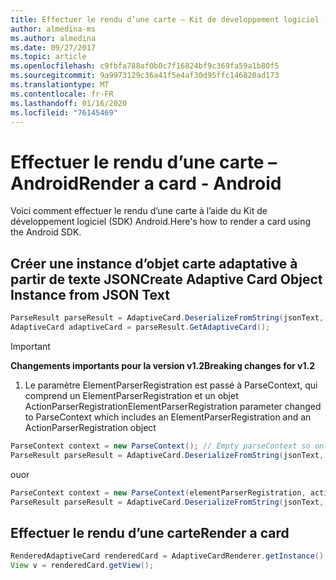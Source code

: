 ```yaml
---
title: Effectuer le rendu d’une carte – Kit de développement logiciel (SDK) Android
author: almedina-ms
ms.author: almedina
ms.date: 09/27/2017
ms.topic: article
ms.openlocfilehash: c9fbfa788af0b0c7f16824bf9c369fa59a1b80f5
ms.sourcegitcommit: 9a9973129c36a41f5e4af30d95ffc146820ad173
ms.translationtype: MT
ms.contentlocale: fr-FR
ms.lasthandoff: 01/16/2020
ms.locfileid: "76145469"
---
```

# <a name="render-a-card---android"></a><span data-ttu-id="4d77e-102">Effectuer le rendu d’une carte – Android</span><span class="sxs-lookup"><span data-stu-id="4d77e-102">Render a card - Android</span></span>

<span data-ttu-id="4d77e-103">Voici comment effectuer le rendu d’une carte à l’aide du Kit de développement logiciel (SDK) Android.</span><span class="sxs-lookup"><span data-stu-id="4d77e-103">Here's how to render a card using the Android SDK.</span></span>

## <a name="create-adaptive-card-object-instance-from-json-text"></a><span data-ttu-id="4d77e-104">Créer une instance d’objet carte adaptative à partir de texte JSON</span><span class="sxs-lookup"><span data-stu-id="4d77e-104">Create Adaptive Card Object Instance from JSON Text</span></span>

```java
ParseResult parseResult = AdaptiveCard.DeserializeFromString(jsonText, AdaptiveCardRenderer.VERSION, elementParserRegistration);
AdaptiveCard adaptiveCard = parseResult.GetAdaptiveCard();
```
> [!IMPORTANT]
> <span data-ttu-id="4d77e-105">**Changements importants pour la version v1.2**</span><span class="sxs-lookup"><span data-stu-id="4d77e-105">**Breaking changes for v1.2**</span></span>
> 

1. <span data-ttu-id="4d77e-106">Le paramètre ElementParserRegistration est passé à ParseContext, qui comprend un ElementParserRegistration et un objet ActionParserRegistration</span><span class="sxs-lookup"><span data-stu-id="4d77e-106">ElementParserRegistration parameter changed to ParseContext which includes an ElementParserRegistration and an ActionParserRegistration object</span></span>

```java
ParseContext context = new ParseContext(); // Empty parseContext so only known elements up to v1.2 will be parsed
ParseResult parseResult = AdaptiveCard.DeserializeFromString(jsonText, AdaptiveCardRenderer.VERSION, context);
```

<span data-ttu-id="4d77e-107">ou</span><span class="sxs-lookup"><span data-stu-id="4d77e-107">or</span></span>

```java
ParseContext context = new ParseContext(elementParserRegistration, actionParserRegistration);
ParseResult parseResult = AdaptiveCard.DeserializeFromString(jsonText, AdaptiveCardRenderer.VERSION, context);
```

## <a name="render-a-card"></a><span data-ttu-id="4d77e-108">Effectuer le rendu d’une carte</span><span class="sxs-lookup"><span data-stu-id="4d77e-108">Render a card</span></span>

```java
RenderedAdaptiveCard renderedCard = AdaptiveCardRenderer.getInstance().render(context, fragmentManager, adaptiveCard, cardActionHandler, hostConfig);
View v = renderedCard.getView();
```
